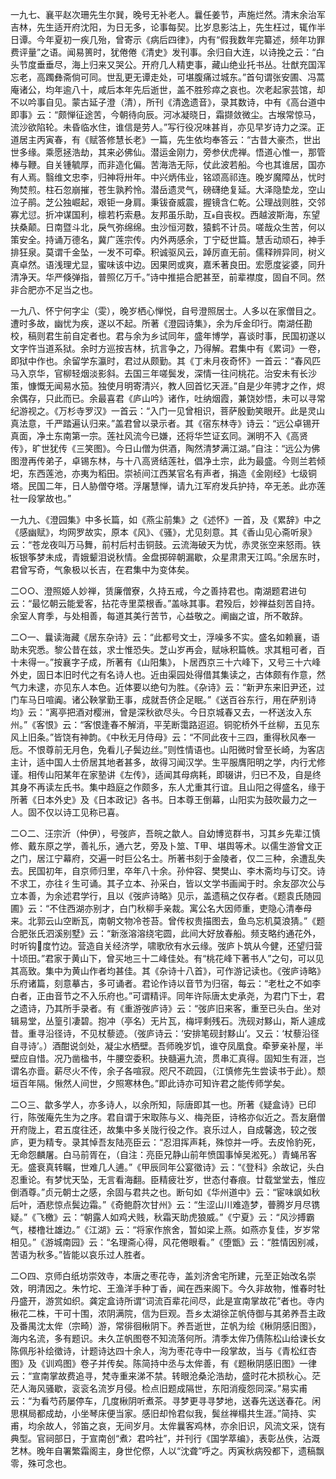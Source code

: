 <!-- { "loadSidebar": true } -->
一九七、襄平赵次珊先生尔巽，晚号无补老人。曩任姜节，声施烂然。清末余治军吉林，先生适开府沈阳，为日无多，论事每契。比岁息影沽上，先生枉过，辄作半日谭。今年夏初一疾几殆，曾寄示《病后四律》，内有“假我数年完纂述，频年功罪费评量”之语。闻易篑时，犹倦倦《清史》发刊事。余归自大连，以诗挽之云：“白头节度垂垂尽，海上归来又哭公。开府几人精吏事，藏山绝业托书丛。壮猷充国浑忘老，高躅彝斋倘可同。世乱更无谭走处，可堪腹痛过城东。”首句谓张安圃、冯蒿庵诸公，均年逾八十，咸后本年先后逝世，盖不胜殄瘁之哀也。次老起家芸馆，却不以吟事自见。蒙古延子澄（清），所刊《清逸遗音》，录其数诗，中有《高台道中即事》云：“颇惮征途苦，今朝待向辰。河冰凝晓日，霜撷敛微尘。古堠常惊马，流沙欲陷轮。未昏临水住，谁信是劳人。”写行役况味甚肖，亦见早岁诗力之深。正道居主丙寅春，有《赋答修慧长老》一篇，先生依均奉答云：“古昔大豪杰，世出世多缘。乘愿拯浩劫，其来必佛仙。潜运金刚力，旁参伏虎禅。悟道心惟一，那管棒与鞭。自关锺毓厚，而非造化偏。苦海浩无际，仗此波若船。今也其谁居，国亦有人焉。翳维文忠李，归神将卅年。中兴炳伟业，铭颂高祁连。晚岁魔障丛，忧时殉焚煎。柱石忽崩摧，苍生孰矜怜。潜岳遗灵气，磅礴绝复延。大泽隐垫龙，空山泣子鹃。芝公独崛起，艰钜一身肩。秉钹奋威震，握镜含仁乾。公理战则胜，交邻寡尤愆。折冲谋国利，檩若朽索悬。友邦虽乐助，互自丧权。西越波斯海，东望扶桑颠。日南暨斗北，戾气弥绵绵。虫沙恒河数，猿鹤不计员。嗟哉众生苦，何以策安全。持诵万德名，冀广莲宗传。内外两感余，丁宁砭世篇。慧舌动顽石，神手排狂泉。莫谓千金坠，一发不可牵。积诚驱风云，踔厉直无前。儒释辨异同，树义真卓然。语浅理尤显，蜜味该中边。因果罔或爽，嘉禾著良田。宏愿度娑婆，同升清净天。华严倏弹指，普照亿万千。”诗中推挹合肥甚至，前辈襟度，固自不同。然非合肥亦不足当之也。

一九八、怀宁何字尘（雯），晚岁栖心惮悦，自号澄照居士。人多以在家僧目之。遭时多故，幽忧为疾，遂以不起。所著《澄园诗集》，余为斥金印行。南湖任勘校，稿则君生前自定者也。君与余为乡试同年，盛年博学，喜谈时事，民国初遂以文字忤当道系狱。余时方巡按吉林，抗言争之，乃得解。君集中有《累词》一卷，即狱中作也。余留学东瀛时，君过从颇勤。其《丁未月夜奇怀》一首云：“春风匹马入京华，官柳轻烟淡影斜。去国三年嗟鬓发，深情一往问桃花。治安未有长沙策，慷慨无闻易水笳。独使月明寄清兴，教人回首忆天涯。”自是少年骋才之作，烬余偶存，只此而已。余最喜君《庐山吟》诸作，吐纳烟霞，兼饶妙悟，未可以寻常纪游视之。《万杉寺罗汉》一首云：“入门一见曾相识，菩萨殷勤笑眼开。此是灵山真法意，千严踏遍认归来。”盖君曾以录示者。其《宿东林寺》诗云：“远公卓锡开真面，净土东南第一宗。莲社风流今已嫌，还将华竺证玄同。渊明不入《高贤传》，旷世犹传《三笑图》。今日山僧为供酒，陶然清梦满江湖。”自注：“远公为佛图澄再传弟子，卓锡东林，与十八高贤结莲社，倡净土宗，此为最盛。今则兰若倾圯，东西莲池，亦夷为稻田。崇祯间江西某官名有声者，捐造《金刚经》七级铜塔。民国二年，日人胁僧夺塔。浮屠慧惮，请九江军府发兵护持，卒无恙。此亦莲社一段掌故也。”

一九九、《澄园集》中多长篇，如《燕尘前集》之《述怀》一首，及《累辞》中之《感幽赋》，均网罗故实，原本《风》、《骚》，尤见刻意。其《香山见心斋听泉》云：“苍龙夜叫万马舞，前村后村击铜鼓。云流海破天为忧，赤灵张空来怒雨。铁板银筝梦未成，青娥颦泪说秋情。金盘掷碎朝漏歇，众星肃肃天江鸣。”余居东时，君曾写奇，气象极以长吉，在君集中为变体矣。

二○○、澄照姬人妙禅，赁廉僧寮，久持五戒，今之善持君也。南湖题君进句云：“最忆朝云能爱客，拈花寺里菜根香。”盖咏其事。君殁后，妙禅益刻苦自持。余室人育季，与处相善，每道其美行苦节，心益敬之。阐幽之谊，所不敢辞。

二○一、曩读海藏《居东杂诗》云：“此都号文士，浮噪多不实。盛名如赖襄，语助未究悉。黎公昔在兹，求士惟恐失。芝山岁再会，赋咏积篇帙。求其粗可者，百十未得一。”按襄字子成，所著有《山阳集》，卜居西京三十六峰下，又号三十六峰外史，固日本旧时代之有名诗人也。近由渠园处得借其集读之，古体颇有作意，然气力未逮，亦见东人本色。近体要以绝句为胜。《杂诗》云：“新尹东来旧尹还，过门车马日喧阗。诸公鞅掌勤王事，成就吾侪企足眠。”《送百谷东行，用在萨别诗均》云：“离亭把酒对樱洲，曾是深秋欲尽头。今日京城春又去，一杯送汝入东州。”《客恨》云：“客恨逢春不解消，平芜断霭路迢迢。铜驼桥外千丝柳，五见东风上旧条。”皆饶有神韵。《中秋无月侍母》云：“不同此夜十三四，重得秋风奉一卮。不恨尊前无月色，免看儿子鬓边丝。”则性情语也。山阳微时曾至长崎，为客店主计，适中国人士侨居其地者甚多，故得习闻汉学。生平服膺阳明之学，内行尤修谨。相传山阳某年在家塾讲《左传》，适闻其母病耗，即辍讲，归已不及，自是终其身不再读左氏书。集中趋庭之作颇多，东人尤重其行谊。且山阳之得盛名，缘于所著《日本外史》及《日本政记》各书。日本尊王倒幕，山阳实为鼓吹最力之一人。固不仅以诗工见称已喜。

二○二、汪宗沂（仲伊），号弢庐，吾皖之歙人。自幼博览群书，习其乡先辈江慎修、戴东原之学，善礼乐，通六艺，旁及卜筮、Т甲、堪舆等术。以儒生游曾文正之门，居江宁幕府，交遍一时巨公名士。所著书刻于金陵者，仅二三种，余遭乱失去。民国初年，自京师归里，卒年八十余。孙仲容、樊樊山、李木斋均与订交。诗不求工，亦往彳生可诵。其子立本、孙采白，皆以文学书画闻于时。余友邵次公与立本善，为余述君学行，且以《弢庐诗略》见示，盖遗稿之仅存者。《题袁氏随园圃》云：“不住西湖亦别才，白门秋柳手亲裁。寓公名大因师重，吏隐心清奉母来。北郭云山空断瓦，南朝文物冷苍苔。曾传权贵描图去，鱼鸟忘机莫浪猜。”《题合肥张氏泗溪别墅》云：“新涨溶溶绕宅圆，此间大好放春船。频支略约通花外，时听钩度竹边。营造自关经济学，啸歌欣有水云缘。弢庐卜筑从今健，还望归营十顷田。”君家于黄山下，曾买地三十二峰佳处。有“桃花峰下著书人”之句，可以见其高致。集中为黄山作者均甚佳。其《杂诗十八首》，可作游记读也。《弢庐诗略》乐府诸篇，刻意摹古，多可诵者。君论作诗以音节为归宿，每云：“老杜之不如李白者，正由音节之不入乐府也。”可谓精评。同年许际唐太史承尧，为君门下士，君之遗诗，乃其所手录者。有《重游弢庐诗》云：“弢庐旧来客，重至已头白。坐对辑易堂，丛篁引凄碧。抱冲（亭名）无片瓦，梅坪剩残石。洗砚对黟山，斯人遽成昔。重寻沿径诗，不见杖藜迹。（弢庐诗云：‘安排笔砚封黟山’。又云：‘杖藜沿径自寻诗’。）酒酣说剑处，凝尘水栖壁。吾师晚岁饥，谁夺凤凰食。牵萝亲补屋，半壁应自惜。况乃凿楹书，牛腰空委积。抉髓遍九流，贯串汇真得。固知生有涯，岂谓名亦啬。薪尽火不传，余子各喧寂。咫尺不疏园，（江慎修先生尝读书于此）。颓垣百年隔。愀然人间世，夕照寒林色。”即此诗亦可知许君之能传师学矣。

二○三、歙多学人，亦多诗人，以余所知，际唐即其一也。所著《疑盒诗》已印行，陈弢庵先生为之序。君自谓于宋取陈与义、梅尧臣，诗格亦似近之。吾友磨僧开府陇上，君五度往还，故集中多关陇行役之作。哀乐过人，自成馨逸，较之弢庐，更为精专。录其悼吾友陆亮臣云：“忍泪挥声耗，殊惊并一呼。去皮怜豹死，无命怨麟屠。白马前胥在，（自注：亮臣兄静山前年愤国事悼吴淞死。）青蝇吊客无。盛衰真转瞩，世难几人逋。”《甲辰同年公宴徵诗》云：“《登科》余故记，头白忍重论。有梦忧天坠，无言看海翻。臣精疲壮岁，世态付春痕。廿载堂堂去，惟应倒酒尊。”贞元朝士之感，余固与君共之也。断句如《华州道中》云：“宦味飒如秋后叶，酒悲惊点鬓边霜。”《奇鲍蔚次甘州》云：“生涩山川难造梦，瞢腾岁月尽镌疑。”《飞檄》云：“朝露人如鸡犬贱，秋霜天助虎狼威。”《宁夏》云：“风沙搏霸气，楼橹壮雄边。”《江湖》云：“将家作旅舍，暂如梁上燕。如燕亦复佳，岁岁常相见。”《游城南园》云：“名理斋心得，风花倦眼看。”《堕甑》云：“胜情因别减，苦语为秋多。”皆能以哀乐过人胜者。

二○四、京师白纸坊崇效寺，本唐之枣花寺，盖刘济舍宅所建，元至正始改名崇效，明清因之。朱竹坨、王渔洋手种丁香，闻在西来阁下。今久非故物，惟春时牡丹盛开，游赏如织。龚定盒诗所谓“词流百辈花间尽，此是宣南掌故花”者也。寺内楸花二株，干可十围，浓阴满院，信为巨观。吾乡太湖徐芷帆侍御与其弟养吾主政及番禺沈太侔（宗畸）游，常徘徊楸阴下。养吾逝世，芷帆为绘《楸阴感旧图》，海内名流，多有题识。未久芷帆图卷不知流落何所。清季太侔乃倩陈松山给谏长女陈佩彤补绘徵诗，计题诗达四十余人，洵为枣花寺中一段掌故，当与《青松红杏图》及《训鸡图》卷子并传矣。陈简持中丞与太侔善，有《题楸阴感旧图》一律云：“宣南掌故费追寻，梵寺重来涕不禁。转眼沧桑沦浩劫，盛时花木损秋心。茫茫人海风骚歇，衮衮名流岁月侵。检点旧题成隔世，东阳消瘦怨同深。”易实甫云：“为看芍药屡停车，几度楸阴听煮茶。寻梦更寻寻梦地，送春先送送春花。闲思棋局都成劫，小坐琴床便当家。感旧却怜君似我，鬓丝禅榻共生涯。”简持、实甫，均余故人，邻笛之哀，无间岁月。太侔曩客鸡林，亦余旧识，风流文采，饶有典型。官祠部日，于宣南创“煮冫君吟社”，并刊行《国学萃编》，表彰丛佚，沾溉艺林。晚年自署繁霜阁主，身世佗傺，人以“沈聋”呼之。丙寅秋病殁都下，遗稿飘零，殊可念也。

